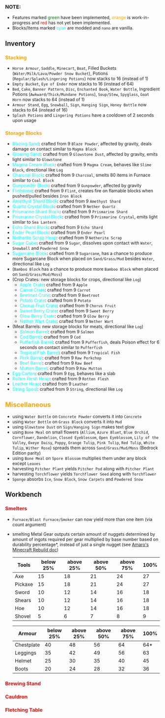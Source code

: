<style>
r {color: Red}
o {color: Orange}
g {color: Green}
c {color: Cyan}
</style>

<h3>NOTE:</h3>

- Features marked <g>green</g> have been implemented, <o>orange</o> is work-in-progress and <r>red</r> has not yet been implemented.
- Blocks/Items marked <c>cyan</c> are modded and ``nano`` are vanilla.

## Inventory
### <o>Stacking</o>
- ``Horse Armour``, ``Saddle``, ``Minecart``, ``Boat``, Filled Buckets (``Water/Milk/Lava/Powder Snow Bucket``), Potions (``Regular/Splash/Lingering Potions``) now stacks to 16 (instead of 1)
- ``Empty Bucket``, ``Eye of Ender`` now stacks to 16 (instead of 64)
- ``Bed``, ``Cake``, ``Banner Pattern``, ``Disc``, ``Enchanted Book``, ``Water Bottle``, Ingredient Potions (``Awkward/Thick/Mundane Potions``), ``Soup/Stew``, ``Spyglass``, ``Goat Horn`` now stacks to 64 (instead of 1)
- ``Armour Stand``, ``Egg``, ``Snowball``, ``Sign``, ``Hanging Sign``, ``Honey Bottle`` now stacks to 64 (instead of 16)
- ``Splash Potions`` and ``Lingering Potions`` have a cooldown of 2 seconds upon usage

### <o>Storage Blocks</o>
- <c>Blazing Sand</c>: crafted from 9 ``Blaze Powder``, affected by gravity, deals damage on contact similar to ``Magma Block``
- <c>Glowing Sand</c>: crafted from 9 ``Glowstone Dust``, affected by gravity, emits light similar to ``Glowstone``
- <c>Magma Cream Block</c>: crafted from 9 ``Magma Cream``, behaves like ``Slime Block``, directional like ``Log``
- <c>Charcoal Block</c>: crafted from 9 ``Charcoal``, smelts 80 items in Furnace similar to ``Coal Block``
- <c>Gunpowder Block</c>: crafted from 9 ``Gunpowder``, affected by gravity
- <c>Flintstone</c>: crafted from 9 ``Flint``, creates fire on flamable blocks when pushed/pulled besides ``Iron Block``
- <c>Amethyst Shard Block</c>: crafted from 9 ``Amethyst Shard``
- <c>Quartz Crystal Block</c>: crafted from 9 ``Nether Quartz``
- <c>Prismarine Shard Block</c>: crafted from 9 ``Prismarine Shard``
- <c>Prismarine Crystal Block</c>: crafted from 9 ``Prismarine Crystal``, emits light similar to ``Sea Lantern``
- <c>Echo Shard Block</c>: crafted from 9 ``Echo Shard``
- <c>Ender Pearl Block</c>: crafted from 9 ``Ender Pearl``
- <c>Netherite Scrap Heap</c>: crafted from 9 ``Netherite Scrap``
- <c>Sugar Cube</c>: crafted from 9 ``Sugar``, dissolves upon contact with ``Water``, ``Snowball`` and ``Powdered Snow``
- <c>Sugarcane Block</c>: crafted from 9 ``Sugarcane``, has a chance to produce more Sugarcane Block when placed on ``Sand/Grass/Mud`` besides ``Water``, directional like ``Log``
- (``Bamboo Block`` has a chance to produce more ``Bamboo Block`` when placed on ``Sand/Grass/Mud/Moss``)
- (Crop Crates: new storage blocks for crops, directional like ``Log``)
    - <c>Apple Crate</c>: crafted from 9 ``Apple``
    - <c>Carrot Crate</c>: crafted from 9 ``Carrot``
    - <c>Beetroot Crate</c>: crafted from 9 ``Beetroot``
    - <c>Potato Crate</c>: crafted from 9 ``Potato``
    - <c>Chorus Fruit Crate</c>: crafted from 9 ``Chorus Fruit``
    - <c>Sweet Berry Crate</c>: crafted from 9 ``Sweet Berry``
    - <c>Glow Berry Crate</c>: crafted from 9 ``Glow Berry``
    - <c>Nether Wart Crate</c>: crafted from 9 ``Nether Wart``
- (Meat Barrels: new storage blocks for meats, directional like ``Log``)
    - <c>Salmon Barrel</c>: crafted from 9 ``Salmon``
    - <c>Cod Barrel</c>: crafted from 9 ``Cod``
    - <c>Pufferfish Barrel</c>: crafted from 9 ``Pufferfish``, deals Poison effect for 6 seconds on contact similar to ``Pufferfish``
    - <c>Tropical Fish Barrel</c>: crafted from 9 ``Tropical Fish``
    - <c>Pork Barrel</c>: crafted from 9 ``Raw Porkchop``
    - <c>Beef Barrel</c>: crafted from 9 ``Raw Beef``
    - <c>Mutton Barrel</c>: crafted from 9 ``Raw Mutton``
- <c>Egg Carton</c>: crafted from 9 ``Egg``, behaves like a slab
- <c>Rotten Flesh Heap</c>: crafted from 9 ``Rotten Flesh``
- <c>Leather Heap</c>: crafted from 9 ``Leather``
- <c>String Spool</c>: crafted from 9 ``String``, directional like ``Log``

## <o>Miscellaneous<o>
- using ``Water Bottle`` on ``Concrete Powder`` converts it into ``Concrete``
- using ``Water Bottle`` on ``Grass Block`` converts it into ``Mud``
- using ``Glowstone Dust`` on ``Sign/Hanging Sign`` makes text glow
- using ``Bone Meal`` on small flowers (``Allium``, ``Azure Bluet``, ``Blue Orchid``, ``Cornflower``, ``Dandelion``, ``Closed Eyeblossom``, ``Open Eyeblossom``, ``Lily of the Valley``, ``Oxeye Daisy``, ``Poppy``, ``Orange Tulip``, ``Pink Tulip``, ``Red Tulip``, ``White Tulip``, ``Wither Rose``) spreads them across ``Sand/Grass/Mud/Moss`` (Bedrock Edition parity)
- using ``Bone Meal`` on ``Spore Blossom`` multiplies them under any block except ``Leaves``
- harvesting ``Pitcher Plant`` yields ``Pitcher Pod`` along with ``Pitcher Plant``
- harvesting ``Torchflower`` yields ``Torchflower Seed`` along with ``Torchflower``
- ``Sponge`` absorbs ``Ice``, ``Snow Block``, ``Snow Carpets`` and ``Powdered Snow``

## Workbench
### <r>Smelters</r>
- ``Furnace/Blast Furnace/Smoker`` can now yield more than one item (via count argument)
- smelting Metal Gear outputs certain amount of nuggets determined by amount of ingots required per gear multiplied by base number based on durability percentage*, instead of just a single nugget (see [Amaro's Minecraft Rebuild doc](https://docs.google.com/document/d/1hcjAA0sCdIw9qAKpBs5FCjGDc9U5kW2f/edit?tab=t.0#heading=h.1ksv4uv))

   |Tools     |below 25%|above 25%|above 50%|above 75%|100%     |
   |----------|---------|---------|---------|---------|---------|
   |Axe       |15       |18       |21       |24       |27       |
   |Pickaxe   |15       |18       |21       |24       |27       |
   |Sword     |10       |12       |14       |16       |18       |
   |Shears    |10       |12       |14       |16       |18       |
   |Hoe       |10       |12       |14       |16       |18       |
   |Shovel    |5        |6        |7        |8        |9        |

   |Armour    |below 25%|above 25%|above 50%|above 75%|100%     |
   |----------|---------|---------|---------|---------|---------|
   |Chestplate|40       |48       |56       |64       |64*      |
   |Leggings  |35       |42       |49       |56       |63       |
   |Helmet    |25       |30       |35       |40       |45       |
   |Boots     |20       |24       |28       |32       |36       |

### <r>Brewing Stand</r> 
### <r>Cauldron</r>
### <r>Fletching Table</r>